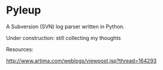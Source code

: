 Pyleup
======

A Subversion (SVN) log parser written in Python.

Under construction: still collecting my thoughts


Resources:

http://www.artima.com/weblogs/viewpost.jsp?thread=164293